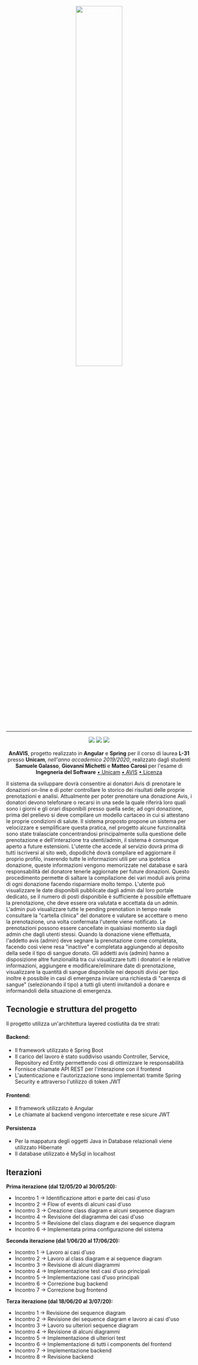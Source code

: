 <p align="center">
  <img src="https://www.avis.it/wp-content/uploads/2018/08/avis-sos-magazine.jpg" width="50%">
</p>

---

<p align="center">
<img src="https://forthebadge.com/images/badges/made-with-java.svg"/>
  <img src="https://forthebadge.com/images/badges/60-percent-of-the-time-works-every-time.svg"/>
  <img src="https://forthebadge.com/images/badges/built-with-love.svg"/><br></br>
    <b>AnAVIS</b>, progetto realizzato in <b>Angular</b> e <b>Spring</b> per il corso di laurea <b>L-31</b> presso <b>Unicam</b>, <i>nell'anno accademico 2019/2020</i>, realizzato dagli studenti <b>Samuele Galasso</b>, <b>Giovanni Michetti</b> e <b>Matteo Carosi</b> per l'esame di <b>Ingegneria del Software</b>
<a href="https://www.unicam.it/">• Unicam</a>
<a href="https://avis.it">• AVIS</a>
<a href="https://it.wikipedia.org/wiki/Licenza_MIT">• Licenza</a>
</b></p>


Il sistema da sviluppare dovrà consentire ai donatori Avis di prenotare le donazioni on-line e di poter controllare lo storico dei risultati delle proprie prenotazioni e analisi.
Attualmente per poter prenotare una donazione Avis, i donatori devono telefonare o recarsi in una sede la quale riferirà loro quali sono i giorni e gli orari disponibili presso quella sede; ad ogni donazione, prima del prelievo si deve compilare un modello cartaceo in cui si attestano le proprie condizioni di salute.
Il sistema proposto propone un sistema per velocizzare e semplificare questa pratica, nel progetto alcune funzionalità sono state tralasciate concentrandosi principalmente sulla questione delle prenotazione e dell'interazione tra utenti/admin, il sistema è comunque aperto a future estensioni.
L'utente che accede al servizio dovrà prima di tutti iscriversi al sito web, dopodichè dovrà compilare ed aggiornare il proprio profilo, inserendo tutte le informazioni utili per una ipotetica donazione, queste informazioni vengono memorizzate nel database e sarà responsabilità del donatore tenerle aggiornate per future donazioni. Questo procedimento permette di saltare la compilazione dei vari moduli avis prima di ogni donazione facendo risparmiare molto tempo. L'utente può visualizzare le date disponibili pubblicate dagli admin dal loro portale dedicato, se il numero di posti disponibile è sufficiente è possibile effettuare la prenotazione, che deve essere ora valutata e accettata da un admin. L'admin può visualizzare tutte le pending prenotation in tempo reale consultare la "cartella clinica" del donatore e valutare se accettare o meno la prenotazione, una volta confermata l'utente viene notificato. Le prenotazioni possono essere cancellate in qualsiasi momento sia dagli admin che dagli utenti stessi. Quando la donazione viene effettuata, l'addetto avis (admin) deve segnare la prenotazione come completata, facendo così viene resa "inactive" e completata aggiungendo al deposito della sede il tipo di sangue donato. Gli addetti avis (admin) hanno a disposizione altre funzionalità tra cui visualizzare tutti i donatori e le relative informazioni, aggiungere e modificare/eliminare date di prenotazione, visualizzare la quantità di sangue disponibile nei depositi divisi per tipo inoltre è possibile in casi di emergenza inviare una richiesta di "carenza di sangue" (selezionando il tipo) a tutti gli utenti invitandoli a donare e informandoli della situazione di emergenza.

## Tecnologie e struttura del progetto

Il progetto utilizza un'architettura layered costiutita da tre strati:

#### Backend:

- Il framework utilizzato è Spring Boot
- Il carico del lavoro è stato suddiviso usando Controller, Service, Repository ed Entity permettendo cosi di ottimizzare le responsabilità
- Fornisce chiamate API REST per l'interazione con il frontend
- L'autenticazione e l'autorizzazione sono implementati tramite Spring Security e attraverso l'utilizzo di token JWT

#### Frontend:

- Il framework utilizzato è Angular
- Le chiamate al backend vengono intercettate e rese sicure JWT

#### Persistenza

- Per la mappatura degli oggetti Java in Database relazionali viene utilizzato Hibernate
- Il database utilizzato è MySql in localhost

## Iterazioni


**Prima iterazione (dal 12/05/20 al 30/05/20):**
- Incontro 1 -> Identificazione attori e parte dei casi d'uso
- Incontro 2 -> Flow of events di alcuni casi d'uso
- Incontro 3 -> Creazione class diagram e alcuni sequence diagram
- Incontro 4 -> Revisione del diagramma dei casi d'uso
- Incontro 5 -> Revisione del class diagram e dei sequence diagram
- Incontro 6 -> Implementata prima configurazione del sistema

**Seconda iterazione (dal 1/06/20 al 17/06/20):**
- Incontro 1 -> Lavoro ai casi d'uso
- Incontro 2 -> Lavoro al class diagram e ai sequence diagram
- Incontro 3 -> Revisione di alcuni diagrammi
- Incontro 4 -> Implementazione test casi d'uso principali
- Incontro 5 -> Implementazione casi d'uso principali
- Incontro 6 -> Correzione bug backend
- Incontro 7 -> Correzione bug frontend

**Terza iterazione (dal 18/06/20 al 3/07/20):**
- Incontro 1 -> Revisione dei sequence diagram
- Incontro 2 -> Revisione dei sequence diagram e lavoro ai casi d'uso
- Incontro 3 -> Lavoro su ulteriori sequence diagram
- Incontro 4 -> Revisione di alcuni diagrammi
- Incontro 5 -> Implementazione di ulteriori test
- Incontro 6 -> Implementazione di tutti i components del frontend
- Incontro 7 -> Implementazione backend
- Incontro 8 -> Revisione backend




